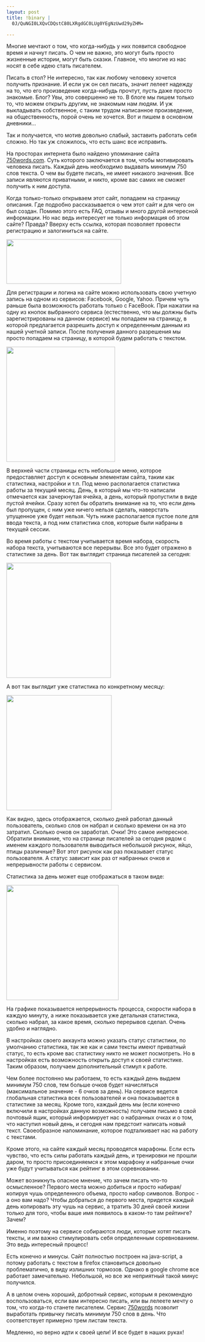 ```yaml
--- 
layout: post
title: !binary |
  0J/QuNGI0LXQvCDQstC80LXRgdGC0LUg0YEgNzUwd29yZHM=

---
```

Многие мечтают о том, что когда-нибудь у них появится свободное время и начнут писать. О чем не важно, это могут быть просто жизненные истории, могут быть сказки. Главное, что многие из нас носят в себе идею стать писателем.

Писать в стол? Не интересно, так как любому человеку хочется получить признание. И если уж он сел писать, значит лелеет надежду на то, что его произведение когда-нибудь прочтут, пусть даже просто знакомые. Блог? Увы, это совершенно не то. В блоге мы пишем только то, что можем открыть другим, не знакомым нам людям. И уж выкладывать собственное, с таким трудом написанное произведение, на общественность, порой очень не хочется. Вот и пишем в основном дневники...

Так и получается, что мотив довольно слабый, заставить работать себя сложно. Но так уж сложилось, что есть шанс все исправить.

<!--more-->На просторах интернета было найдено упоминание сайта <a href="http://750words.com/">750words.com</a>. Суть которого заключается в том, чтобы мотивировать человека писать. Каждый день необходимо выдавать минимум 750 слов текста. О чем вы будете писать, не имеет никакого значения. Все записи являются приватными, и никто, кроме вас самих не сможет получить к ним доступа.

Когда только-только открываем этот сайт, попадаем на страницу описания. Где подробно рассказывается о чем этот сайт и для чего он был создан. Помимо этого есть FAQ, отзывы и много другой интересной информации. Но нас ведь интересует не только информация об этом сайте? Правда? Вверху есть ссылка, которая позволяет провести регистрацию и залогиниться на сайте.

<a href="http://static.juev.ru/2010/06/750words-login.png"><img class="aligncenter size-medium wp-image-1060" title="750words-login" src="http://static.juev.ru/2010/06/750words-login-300x116.png" alt="" width="300" height="116" /></a>

Для регистрации и логина на сайте можно использовать свою учетную запись на одном из сервисов: Facebook, Google, Yahoo. Причем чуть раньше была возможность работать только с FaceBook. При нажатии на одну из кнопок выбранного сервиса (естественно, что мы должны быть зарегистрированы на данном сервисе) мы попадаем на страницу, в которой предлагается разрешить доступ к определенным данным из нашей учетной записи. После получения данного разрешения мы просто попадаем на страницу, в которой будем работать с текстом.

<a href="http://static.juev.ru/2010/06/750words-work.png"><img class="aligncenter size-medium wp-image-1063" title="750words-work" src="http://static.juev.ru/2010/06/750words-work-284x300.png" alt="" width="284" height="300" /></a>

В верхней части страницы есть небольшое меню, которое предоставляет доступ к основным элементам сайта, таким как статистика, настройки и т.п. Под меню располагается статистика работы за текущий месяц. День, в который мы что-то написали отмечается как зачеркнутая ячейка, а день, который пропустили в виде пустой ячейки. Сразу хотел бы обратить внимание на то, что если день был пропущен, с ним уже ничего нельзя сделать, наверстать упущенное уже будет нельзя. Чуть ниже располагается пустое поле для ввода текста, а под ним статистика слов, которые были набраны в текущей сессии.

Во время работы с текстом учитывается время набора, скорость набора текста, учитываются все перерывы. Все это будет отражено в статистике за день. Вот так выглядит страница писателей за сегодня:

<a href="http://static.juev.ru/2010/06/750words-today.png"><img class="aligncenter size-medium wp-image-1062" title="750words-today" src="http://static.juev.ru/2010/06/750words-today-273x300.png" alt="" width="273" height="300" /></a>

А вот так выглядит уже статистика по конкретному месяцу:

<a href="http://static.juev.ru/2010/06/750words-stat.png"><img class="aligncenter size-medium wp-image-1061" title="750words-stat" src="http://static.juev.ru/2010/06/750words-stat-275x300.png" alt="" width="275" height="300" /></a>

Как видно, здесь отображается, сколько дней работал данный пользователь, сколько слов он набрал и сколько времени он на это затратил. Сколько очков он заработал. Очки! Это самое интересное. Обратили внимание, что на странице писателей за сегодня рядом с именем каждого пользователя выводиться небольшой рисунок, яйцо, птицы различные? Вот этот рисунок как раз показывает статус пользователя. А статус зависит как раз от набранных очков и непрерывности работы с сервисом.

Статистика за день может еще отображаться в таком виде:

<a href="http://static.juev.ru/2010/06/750words-local.png"><img class="aligncenter size-medium wp-image-1059" title="750words-local" src="http://static.juev.ru/2010/06/750words-local-293x300.png" alt="" width="293" height="300" /></a>

На графике показывается непрерывность процесса, скорости набора в каждую минуту, а ниже показывается уже детальная статистика, сколько набрал, за какое время, сколько перерывов сделал. Очень удобно и наглядно.

В настройках своего аккаунта можно указать статус статистики, по умолчанию статистика, так же как и сами тексты имеют приватный статус, то есть кроме вас статистику никто не может посмотреть. Но в настройках есть возможность открыть доступ к своей статистике. Таким образом, получаем дополнительный стимул к работе.

Чем более постоянно мы работаем, то есть каждый день выдаем минимум 750 слов, тем больше очков будет начисляться (максимальное значение - 6 очков за день). На сервисе ведется глобальная статистика всех пользователей и она показывается в статистике за месяц. Кроме того, каждый день мы (если конечно включили в настройках данную возможность) получаем письмо в свой почтовый ящик, который информирует нас о набранных очках и о том, что наступил новый день, и сегодня нам предстоит написать новый текст. Своеобразное напоминание, которое подталкивает нас на работу с текстами.

Кроме этого, на сайте каждый месяц проводятся марафоны. Если есть чувство, что есть силы работать каждый день, и тренировки не прошли даром, то просто присоединяемся к этом марафону и набранные очки уже будут учитываться как рейтинг в этом соревновании.

Может возникнуть опасное мнение, что зачем писать что-то осмысленное? Первого места можно добиться и просто набирая/копируя чушь определенного объема, просто набор символов. Вопрос - а оно вам надо? Чтобы добраться до первого места, придется каждый день копировать эту чушь на сервис, а тратить 30 дней своей жизни только для того, чтобы ваше имя появилось в каком-то там рейтинге? Зачем?

Именно поэтому на сервисе собираются люди, которые хотят писать тексты, и им важно стимулировать себя определенным соревнованием. Это ведь интересный процесс!

Есть конечно и минусы. Сайт полностью построен на java-script, а потому работать с текстом в firefox становиться довольно проблематично, в виду излишних тормозов. Однако в google chrome все работает замечательно. Небольшой, но все же неприятный такой минус получился.

А в целом очень хороший, добротный сервис, которым я рекомендую воспользоваться, если вам интересно писать, или вы лелеете мечту о том, что когда-то станете писателем. Сервис <a href="http://750words.com/">750words</a> позволит выработать привычку писать минимум 750 слов в день. Что соответствует примерно трем листам текста.

Медленно, но верно идти к своей цели! И все будет в наших руках!
